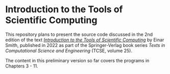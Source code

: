 # Introduction to the Tools of Scientific Computing

This repository plans to present the source code discussed in the 2nd edition of the  text [*Introduction to the Tools of Scientific Computing*](https://link.springer.com/book/10.1007/978-3-031-16972-4) by Einar Smith, published in 2022 as  part of the Springer-Verlag book series *Texts in Computational Science and Engineering* (TCSE, volume 25).

The content in this preliminary version so far covers the  programs in Chapters 3 - 11.
